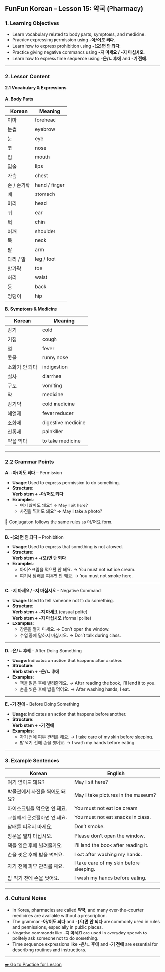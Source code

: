 ## FunFun Korean – Lesson 15: 약국 (Pharmacy)

### 1. Learning Objectives

- Learn vocabulary related to body parts, symptoms, and medicine.
- Practice expressing permission using **-아/어도 되다**.
- Learn how to express prohibition using **-(으)면 안 되다**.
- Practice giving negative commands using **-지 마세요 / -지 마십시오**.
- Learn how to express time sequence using **-은/ㄴ 후에** and **-기 전에**.

---

### 2. Lesson Content

#### 2.1 Vocabulary & Expressions

**A. Body Parts**

| Korean         | Meaning         |
|----------------|-----------------|
| 이마            | forehead         |
| 눈썹           | eyebrow          |
| 눈             | eye              |
| 코             | nose             |
| 입             | mouth            |
| 입술           | lips             |
| 가슴           | chest            |
| 손 / 손가락     | hand / finger     |
| 배             | stomach          |
| 머리           | head             |
| 귀             | ear              |
| 턱             | chin             |
| 어깨           | shoulder         |
| 목             | neck             |
| 팔             | arm              |
| 다리 / 발       | leg / foot        |
| 발가락         | toe              |
| 허리           | waist            |
| 등             | back             |
| 엉덩이         | hip              |

**B. Symptoms & Medicine**

| Korean         | Meaning             |
|----------------|---------------------|
| 감기           | cold                |
| 기침           | cough               |
| 열             | fever               |
| 콧물           | runny nose          |
| 소화가 안 되다 | indigestion         |
| 설사           | diarrhea            |
| 구토           | vomiting            |
| 약             | medicine            |
| 감기약         | cold medicine       |
| 해열제         | fever reducer       |
| 소화제         | digestive medicine  |
| 진통제         | painkiller          |
| 약을 먹다      | to take medicine    |

---

### 2.2 Grammar Points

**A. -아/어도 되다** – Permission

- **Usage**: Used to express permission to do something.
- **Structure**:  
  **Verb stem + -아/어도 되다**
- **Examples**:
  - 여기 앉아도 돼요? → May I sit here?  
  - 사진을 찍어도 돼요? → May I take a photo?

📝 Conjugation follows the same rules as 아/어요 form.

---

**B. -(으)면 안 되다** – Prohibition

- **Usage**: Used to express that something is not allowed.
- **Structure**:  
  **Verb stem + -(으)면 안 되다**
- **Examples**:
  - 아이스크림을 먹으면 안 돼요. → You must not eat ice cream.  
  - 여기서 담배를 피우면 안 돼요. → You must not smoke here.

---

**C. -지 마세요 / -지 마십시오** – Negative Command

- **Usage**: Used to tell someone not to do something.
- **Structure**:  
  **Verb stem + -지 마세요** (casual polite)  
  **Verb stem + -지 마십시오** (formal polite)
- **Examples**:
  - 창문을 열지 마세요. → Don’t open the window.  
  - 수업 중에 말하지 마십시오. → Don’t talk during class.

---

**D. -은/ㄴ 후에** – After Doing Something

- **Usage**: Indicates an action that happens after another.
- **Structure**:  
  **Verb stem + -은/ㄴ 후에**
- **Examples**:
  - 책을 읽은 후에 빌려줄게요. → After reading the book, I’ll lend it to you.  
  - 손을 씻은 후에 밥을 먹어요. → After washing hands, I eat.

---

**E. -기 전에** – Before Doing Something

- **Usage**: Indicates an action that happens before another.
- **Structure**:  
  **Verb stem + -기 전에**
- **Examples**:
  - 자기 전에 피부 관리를 해요. → I take care of my skin before sleeping.  
  - 밥 먹기 전에 손을 씻어요. → I wash my hands before eating.

---

### 3. Example Sentences

| Korean                                   | English                                 |
|------------------------------------------|------------------------------------------|
| 여기 앉아도 돼요?                        | May I sit here?                         |
| 박물관에서 사진을 찍어도 돼요?           | May I take pictures in the museum?      |
| 아이스크림을 먹으면 안 돼요.             | You must not eat ice cream.            |
| 교실에서 군것질하면 안 돼요.             | You must not eat snacks in class.      |
| 담배를 피우지 마세요.                    | Don’t smoke.                           |
| 창문을 열지 마십시오.                    | Please don’t open the window.          |
| 책을 읽은 후에 빌려줄게요.              | I’ll lend the book after reading it.   |
| 손을 씻은 후에 밥을 먹어요.              | I eat after washing my hands.          |
| 자기 전에 피부 관리를 해요.              | I take care of my skin before sleeping.|
| 밥 먹기 전에 손을 씻어요.                | I wash my hands before eating.         |

---

### 4. Cultural Notes

- In Korea, pharmacies are called **약국**, and many over-the-counter medicines are available without a prescription.
- The grammar **-아/어도 되다** and **-(으)면 안 되다** are commonly used in rules and permissions, especially in public places.
- Negative commands like **-지 마세요** are used in everyday speech to politely ask someone not to do something.
- Time sequence expressions like **-은/ㄴ 후에** and **-기 전에** are essential for describing routines and instructions.

---
[➡️ Go to Practice for Lesson ](lesson15_practice.md)